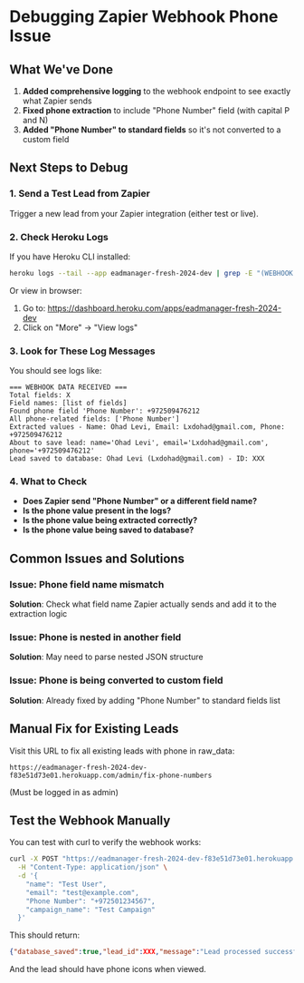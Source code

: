 # Debugging Zapier Webhook Phone Issue

## What We've Done

1. **Added comprehensive logging** to the webhook endpoint to see exactly what Zapier sends
2. **Fixed phone extraction** to include "Phone Number" field (with capital P and N)
3. **Added "Phone Number" to standard fields** so it's not converted to a custom field

## Next Steps to Debug

### 1. Send a Test Lead from Zapier

Trigger a new lead from your Zapier integration (either test or live).

### 2. Check Heroku Logs

If you have Heroku CLI installed:
```bash
heroku logs --tail --app eadmanager-fresh-2024-dev | grep -E "(WEBHOOK|phone|Phone)"
```

Or view in browser:
1. Go to: https://dashboard.heroku.com/apps/eadmanager-fresh-2024-dev
2. Click on "More" → "View logs"

### 3. Look for These Log Messages

You should see logs like:
```
=== WEBHOOK DATA RECEIVED ===
Total fields: X
Field names: [list of fields]
Found phone field 'Phone Number': +972509476212
All phone-related fields: ['Phone Number']
Extracted values - Name: Ohad Levi, Email: Lxdohad@gmail.com, Phone: +972509476212
About to save lead: name='Ohad Levi', email='Lxdohad@gmail.com', phone='+972509476212'
Lead saved to database: Ohad Levi (Lxdohad@gmail.com) - ID: XXX
```

### 4. What to Check

- **Does Zapier send "Phone Number" or a different field name?**
- **Is the phone value present in the logs?**
- **Is the phone value being extracted correctly?**
- **Is the phone value being saved to database?**

## Common Issues and Solutions

### Issue: Phone field name mismatch
**Solution**: Check what field name Zapier actually sends and add it to the extraction logic

### Issue: Phone is nested in another field
**Solution**: May need to parse nested JSON structure

### Issue: Phone is being converted to custom field
**Solution**: Already fixed by adding "Phone Number" to standard fields list

## Manual Fix for Existing Leads

Visit this URL to fix all existing leads with phone in raw_data:
```
https://eadmanager-fresh-2024-dev-f83e51d73e01.herokuapp.com/admin/fix-phone-numbers
```
(Must be logged in as admin)

## Test the Webhook Manually

You can test with curl to verify the webhook works:
```bash
curl -X POST "https://eadmanager-fresh-2024-dev-f83e51d73e01.herokuapp.com/webhook" \
  -H "Content-Type: application/json" \
  -d '{
    "name": "Test User",
    "email": "test@example.com",
    "Phone Number": "+972501234567",
    "campaign_name": "Test Campaign"
  }'
```

This should return:
```json
{"database_saved":true,"lead_id":XXX,"message":"Lead processed successfully","status":"success"}
```

And the lead should have phone icons when viewed.